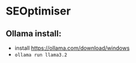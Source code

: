 # SEOptimiser

## Ollama install:
- install https://ollama.com/download/windows
- `ollama run llama3.2`
